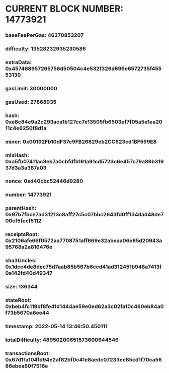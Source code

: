 # CURRENT BLOCK NUMBER: 14773921

### baseFeePerGas: 46370853207
### difficulty: 13528232935230586
### extraData: 0x457468657265756d50504c4e532f326d696e6572735f45553130
### gasLimit: 30000000
### gasUsed: 27868935
### hash: 0xe8c84c9a2c293aca1b127cc7e13505fb6503ef7f05a5e1ea2011c4e6250f8d1a
### miner: 0x00192Fb10dF37c9FB26829eb2CC623cd1BF599E8
### mixHash: 0xa5fb07411ac3eb7a0cbfdfb191a91cd5723c6e457c79a89b31937d3a3a387a03
### nonce: 0xd40cbc52446d9280
### number: 14773921
### parentHash: 0x97b7fbce7ad31213c8aff27c5c07bbc2643fd0ff134dad48de700ef5fecf5112
### receiptsRoot: 0x2106afe66f0572aa7708751aff669e32abeaa06e85d20943a95768a2a816476e
### sha3Uncles: 0x1dcc4de8dec75d7aab85b567b6ccd41ad312451b948a7413f0a142fd40d49347
### size: 136344
### stateRoot: 0xbeb4fc119bf8fe41d1444ae59e0ed62a3c02fa10c460eb84a0f73b5670a6ee44
### timestamp: 2022-05-14 13:46:50.450111
### totalDifficulty: 48950200651573600644546
### transactionsRoot: 0x67d11a104fd94e2af82bf0c41e8aedc07233ee85cd1f70ca5686ebea60f7516e
